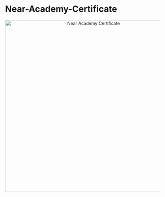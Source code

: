
# Near-Academy-Certificate

<div align=center>
<img width="560" alt="Near Academy Certificate" src="https://user-images.githubusercontent.com/69525712/162502978-5b81f9c6-d61c-49a1-b6ee-f6eb20569eca.png">
  </div>
